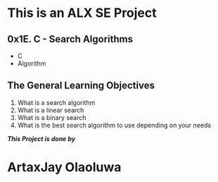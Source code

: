# This is an ALX SE Project
## 0x1E. C - Search Algorithms
- C
- Algorithm

## The General Learning Objectives
1. What is a search algorithm
2. What is a linear search
3. What is a binary search
4. What is the best search algorithm to use depending on your needs


**_This Project is done by_**
# ArtaxJay Olaoluwa
